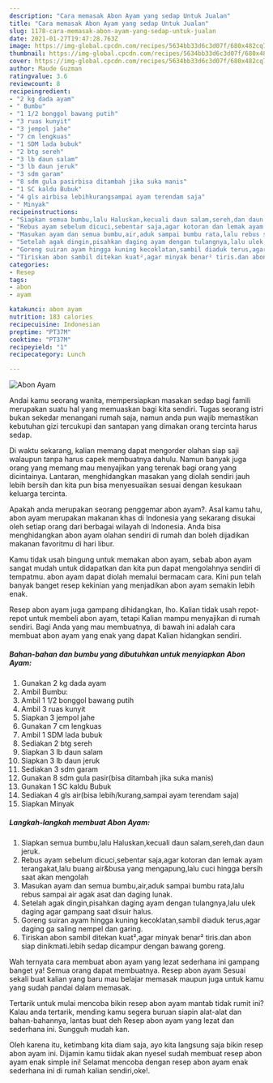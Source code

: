 ```yaml
---
description: "Cara memasak Abon Ayam yang sedap Untuk Jualan"
title: "Cara memasak Abon Ayam yang sedap Untuk Jualan"
slug: 1178-cara-memasak-abon-ayam-yang-sedap-untuk-jualan
date: 2021-01-27T19:47:28.763Z
image: https://img-global.cpcdn.com/recipes/5634bb33d6c3d07f/680x482cq70/abon-ayam-foto-resep-utama.jpg
thumbnail: https://img-global.cpcdn.com/recipes/5634bb33d6c3d07f/680x482cq70/abon-ayam-foto-resep-utama.jpg
cover: https://img-global.cpcdn.com/recipes/5634bb33d6c3d07f/680x482cq70/abon-ayam-foto-resep-utama.jpg
author: Maude Guzman
ratingvalue: 3.6
reviewcount: 8
recipeingredient:
- "2 kg dada ayam"
- " Bumbu"
- "1 1/2 bonggol bawang putih"
- "3 ruas kunyit"
- "3 jempol jahe"
- "7 cm lengkuas"
- "1 SDM lada bubuk"
- "2 btg sereh"
- "3 lb daun salam"
- "3 lb daun jeruk"
- "3 sdm garam"
- "8 sdm gula pasirbisa ditambah jika suka manis"
- "1 SC kaldu Bubuk"
- "4 gls airbisa lebihkurangsampai ayam terendam saja"
- " Minyak"
recipeinstructions:
- "Siapkan semua bumbu,lalu Haluskan,kecuali daun salam,sereh,dan daun jeruk."
- "Rebus ayam sebelum dicuci,sebentar saja,agar kotoran dan lemak ayam terangakat,lalu buang air&amp;busa yang mengapung,lalu cuci hingga bersih saat akan mengolah"
- "Masukan ayam dan semua bumbu,air,aduk sampai bumbu rata,lalu rebus sampai air agak asat dan daging lunak."
- "Setelah agak dingin,pisahkan daging ayam dengan tulangnya,lalu ulek daging agar gampang saat disuir halus."
- "Goreng suiran ayam hingga kuning kecoklatan,sambil diaduk terus,agar daging ga saling nempel dan garing."
- "Tiriskan abon sambil ditekan kuat²,agar minyak benar² tiris.dan abon siap dinikmati.lebih sedap dicampur dengan bawang goreng."
categories:
- Resep
tags:
- abon
- ayam

katakunci: abon ayam 
nutrition: 183 calories
recipecuisine: Indonesian
preptime: "PT37M"
cooktime: "PT37M"
recipeyield: "1"
recipecategory: Lunch

---
```



![Abon Ayam](https://img-global.cpcdn.com/recipes/5634bb33d6c3d07f/680x482cq70/abon-ayam-foto-resep-utama.jpg)

Andai kamu seorang wanita, mempersiapkan masakan sedap bagi famili merupakan suatu hal yang memuaskan bagi kita sendiri. Tugas seorang istri bukan sekedar menangani rumah saja, namun anda pun wajib memastikan kebutuhan gizi tercukupi dan santapan yang dimakan orang tercinta harus sedap.

Di waktu  sekarang, kalian memang dapat mengorder olahan siap saji walaupun tanpa harus capek membuatnya dahulu. Namun banyak juga orang yang memang mau menyajikan yang terenak bagi orang yang dicintainya. Lantaran, menghidangkan masakan yang diolah sendiri jauh lebih bersih dan kita pun bisa menyesuaikan sesuai dengan kesukaan keluarga tercinta. 



Apakah anda merupakan seorang penggemar abon ayam?. Asal kamu tahu, abon ayam merupakan makanan khas di Indonesia yang sekarang disukai oleh setiap orang dari berbagai wilayah di Indonesia. Anda bisa menghidangkan abon ayam olahan sendiri di rumah dan boleh dijadikan makanan favoritmu di hari libur.

Kamu tidak usah bingung untuk memakan abon ayam, sebab abon ayam sangat mudah untuk didapatkan dan kita pun dapat mengolahnya sendiri di tempatmu. abon ayam dapat diolah memalui bermacam cara. Kini pun telah banyak banget resep kekinian yang menjadikan abon ayam semakin lebih enak.

Resep abon ayam juga gampang dihidangkan, lho. Kalian tidak usah repot-repot untuk membeli abon ayam, tetapi Kalian mampu menyajikan di rumah sendiri. Bagi Anda yang mau membuatnya, di bawah ini adalah cara membuat abon ayam yang enak yang dapat Kalian hidangkan sendiri.

<!--inarticleads1-->

##### Bahan-bahan dan bumbu yang dibutuhkan untuk menyiapkan Abon Ayam:

1. Gunakan 2 kg dada ayam
1. Ambil  Bumbu:
1. Ambil 1 1/2 bonggol bawang putih
1. Ambil 3 ruas kunyit
1. Siapkan 3 jempol jahe
1. Gunakan 7 cm lengkuas
1. Ambil 1 SDM lada bubuk
1. Sediakan 2 btg sereh
1. Siapkan 3 lb daun salam
1. Siapkan 3 lb daun jeruk
1. Sediakan 3 sdm garam
1. Gunakan 8 sdm gula pasir(bisa ditambah jika suka manis)
1. Gunakan 1 SC kaldu Bubuk
1. Sediakan 4 gls air(bisa lebih/kurang,sampai ayam terendam saja)
1. Siapkan  Minyak




<!--inarticleads2-->

##### Langkah-langkah membuat Abon Ayam:

1. Siapkan semua bumbu,lalu Haluskan,kecuali daun salam,sereh,dan daun jeruk.
1. Rebus ayam sebelum dicuci,sebentar saja,agar kotoran dan lemak ayam terangakat,lalu buang air&amp;busa yang mengapung,lalu cuci hingga bersih saat akan mengolah
1. Masukan ayam dan semua bumbu,air,aduk sampai bumbu rata,lalu rebus sampai air agak asat dan daging lunak.
1. Setelah agak dingin,pisahkan daging ayam dengan tulangnya,lalu ulek daging agar gampang saat disuir halus.
1. Goreng suiran ayam hingga kuning kecoklatan,sambil diaduk terus,agar daging ga saling nempel dan garing.
1. Tiriskan abon sambil ditekan kuat²,agar minyak benar² tiris.dan abon siap dinikmati.lebih sedap dicampur dengan bawang goreng.




Wah ternyata cara membuat abon ayam yang lezat sederhana ini gampang banget ya! Semua orang dapat membuatnya. Resep abon ayam Sesuai sekali buat kalian yang baru mau belajar memasak maupun juga untuk kamu yang sudah pandai dalam memasak.

Tertarik untuk mulai mencoba bikin resep abon ayam mantab tidak rumit ini? Kalau anda tertarik, mending kamu segera buruan siapin alat-alat dan bahan-bahannya, lantas buat deh Resep abon ayam yang lezat dan sederhana ini. Sungguh mudah kan. 

Oleh karena itu, ketimbang kita diam saja, ayo kita langsung saja bikin resep abon ayam ini. Dijamin kamu tiidak akan nyesel sudah membuat resep abon ayam enak simple ini! Selamat mencoba dengan resep abon ayam enak sederhana ini di rumah kalian sendiri,oke!.

